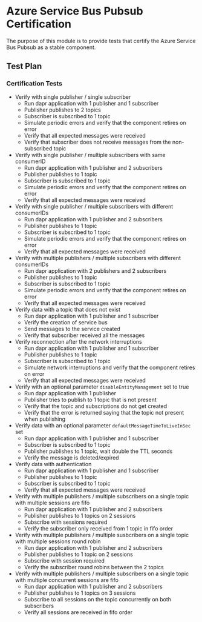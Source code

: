 # Azure Service Bus Pubsub Certification
The purpose of this module is to provide tests that certify the Azure Service Bus Pubsub as a stable component.

## Test Plan
### Certification Tests
- Verify with single publisher / single subscriber
   - Run dapr application with 1 publisher and 1 subscriber
   - Publisher publishes to 2 topics
   - Subscriber is subscribed to 1 topic
   - Simulate periodic errors and verify that the component retires on error
   - Verify that all expected messages were received
   - Verify that subscriber does not receive messages from the non-subscribed topic
- Verify with single publisher / multiple subscribers with same consumerID
   - Run dapr application with 1 publisher and 2 subscribers
   - Publisher publishes to 1 topic
   - Subscriber is subscribed to 1 topic
   - Simulate periodic errors and verify that the component retires on error
   - Verify that all expected messages were received
- Verify with single publisher / multiple subscribers with different consumerIDs
   - Run dapr application with 1 publisher and 2 subscribers
   - Publisher publishes to 1 topic
   - Subscriber is subscribed to 1 topic
   - Simulate periodic errors and verify that the component retires on error
   - Verify that all expected messages were received
- Verify with multiple publishers / multiple subscribers with different consumerIDs
   - Run dapr application with 2 publishers and 2 subscribers
   - Publisher publishes to 1 topic
   - Subscriber is subscribed to 1 topic
   - Simulate periodic errors and verify that the component retires on error
   - Verify that all expected messages were received
- Verify data with a topic that does not exist
   - Run dapr application with 1 publisher and 1 subscriber
   - Verify the creation of service bus
   - Send messages to the service created
   - Verify that subscriber received all the messages
- Verify reconnection after the network interruptions
   - Run dapr application with 1 publisher and 1 subscriber
   - Publisher publishes to 1 topic
   - Subscriber is subscribed to 1 topic
   - Simulate network interruptions and verify that the component retires on error
   - Verify that all expected messages were received
- Verify with an optional parameter `disableEntityManagement` set to true
   - Run dapr application with 1 publisher
   - Publisher tries to publish to 1 topic that is not present
   - Verify that the topic and subscriptions do not get created
   - Verify that the error is returned saying that the topic not present when publishing
- Verify data with an optional parameter `defaultMessageTimeToLiveInSec` set
   - Run dapr application with 1 publisher and 1 subscriber
   - Subscriber is subscribed to 1 topic
   - Publisher publishes to 1 topic, wait double the TTL seconds
   - Verify the message is deleted/expired
- Verify data with authentication
   - Run dapr application with 1 publisher and 1 subscriber
   - Publisher publishes to 1 topic
   - Subscriber is subscribed to 1 topic
   - Verify that all expected messages were received
- Verify with multiple publishers / multiple subscribers on a single topic with multiple sessions are fifo
   - Run dapr application with 1 publisher and 2 subscribers
   - Publisher publishes to 1 topics on 2 sessions
   - Subscribe with sessions required
   - Verify the subscriber only received from 1 topic in fifo order
- Verify with multiple publishers / multiple susbcribers on a single topic with multiple sessions round robin
   - Run dapr application with 1 publisher and 2 subscribers
   - Publisher publishes to 1 topic on 2 sessions
   - Subscribe with session required
   - Verify the subscriber round robins between the 2 topics
- Verify with multiple publishers / multiple subscribers on a single topic with multiple concurrent sessions are fifo
   - Run dapr application with 1 publisher and 2 subscribers
   - Publisher publishes to 1 topics on 3 sessions
   - Subscribe to all sessions on the topic concurrently on both subscribers
   - Verify all sessions are received in fifo order
